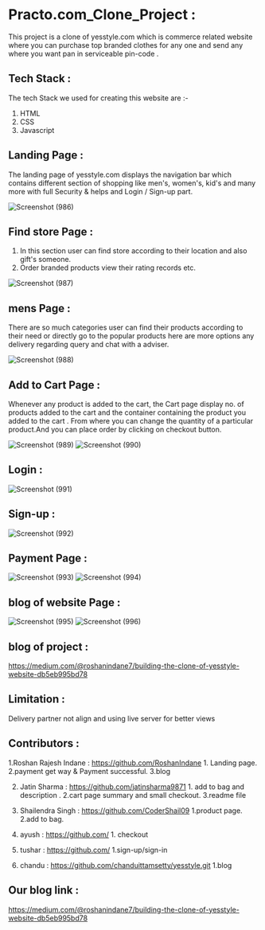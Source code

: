 
# Practo.com_Clone_Project :

This project is a clone of yesstyle.com which is commerce related website where you can purchase top branded clothes for any one and send any where you want pan in serviceable pin-code .


## Tech Stack :

The tech Stack we used for creating this website are :-

1. HTML 
2. CSS
3. Javascript


## Landing Page :

The landing page of yesstyle.com displays the navigation bar which contains different section of shopping  like men's, women's, kid's and many more with full Security & helps and Login / Sign-up part.

![Screenshot (986)](https://drive.google.com/file/d/1CdBM5Dd2R9y1KdKKEk-GtpqmA0sLS4ku/view?usp=sharing)


## Find store Page :

1. In this section user can find store according to their location and also gift's someone.
2. Order branded products view their rating records etc.

![Screenshot (987)](https://drive.google.com/file/d/1xV6asSFYVTYOUr4dFOX6aWW6FtNGCOBy/view?usp=sharing)

## mens Page :

There are so much categories user can find their products according to their need or directly go to the popular products here are more options any delivery regarding query and chat with a adviser.

![Screenshot (988)](https://drive.google.com/file/d/1-d0dmpH0pQ3WNQYkF_-UNnhqfmI-eDYY/view?usp=sharing)

## Add to Cart Page :

Whenever any product is added to the cart, the Cart page display no. of products added to the cart and the container containing the product you added to the cart . From where you can change the quantity of a particular product.And you can place order by clicking on checkout button.

![Screenshot (989)](https://drive.google.com/file/d/1cif3AJZANH3MVQ8uiiDI6vZ9UlL8WsOw/view?usp=sharing)
![Screenshot (990)](https://drive.google.com/file/d/10mxLKsIvIN82VRlyEhXQlR3qbPaXnMi9/view?usp=sharing)

## Login : 

![Screenshot (991)](https://drive.google.com/file/d/1_KHVcbweAHDioDfio2rypZxYfrn4toYd/view?usp=sharing)

## Sign-up :

![Screenshot (992)](https://drive.google.com/file/d/1_KHVcbweAHDioDfio2rypZxYfrn4toYd/view?usp=sharing)

## Payment Page :

![Screenshot (993)](https://drive.google.com/file/d/1gf8QOoMznONCJRu8XjBCV473JsMpY6rq/view?usp=sharing)
![Screenshot (994)](https://drive.google.com/file/d/162MT6ytDGdZi-j8MQGbbz4b66iLySYMw/view?usp=sharing) 

## blog of website Page :

![Screenshot (995)](https://drive.google.com/file/d/1XIfrAX6UdKloU5jJ7V60G2MvHT1IV9CW/view?usp=sharing)
![Screenshot (996)](https://drive.google.com/file/d/183IPFZtr9WNzOU24CewbZBpUmIaopgPf/view?usp=sharing) 

## blog of project :

https://medium.com/@roshanindane7/building-the-clone-of-yesstyle-website-db5eb995bd78

## Limitation :

 Delivery partner not align and using live server for better views

## Contributors :

1.Roshan Rajesh Indane : https://github.com/RoshanIndane
            1. Landing page.
            2.payment get way & Payment successful.
            3.blog

2. Jatin Sharma : https://github.com/jatinsharma9871
           1. add to bag and description .
            2.cart page summary and small checkout.
            3.readme file

2. Shailendra Singh : https://github.com/CoderShail09
                1.product page.
                2.add to bag.

3. ayush : https://github.com/
            1. checkout 

5. tushar : https://github.com/
            1.sign-up/sign-in

6. chandu : https://github.com/chanduittamsetty/yesstyle.git
            1.blog



## Our blog link :

https://medium.com/@roshanindane7/building-the-clone-of-yesstyle-website-db5eb995bd78
